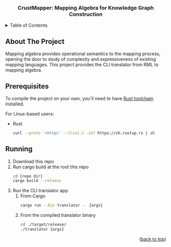 <!-- Improved compatibility of back to top link: See: https://github.com/othneildrew/Best-README-Template/pull/73 -->

<a name="readme-top"></a>

<!--
*** Thanks for checking out the Best-README-Template. If you have a suggestion
*** that would make this better, please fork the repo and create a pull request
*** or simply open an issue with the tag "enhancement".
*** Don't forget to give the project a star!
*** Thanks again! Now go create something AMAZING! :D
-->

<!-- PROJECT LOGO -->
<br />
<div align="center">
<h3 align="center">CrustMapper: Mapping Algebra for Knowledge Graph Construction</h3>
</div>

<!-- TABLE OF CONTENTS -->
<details>
  <summary>Table of Contents</summary>
  <ol>
    <li>
      <a href="#about-the-project">About The Project</a>
    </li>
    <li><a href="#prerequisites">Prerequisites</a></li>
    <li><a href="#compilation">Compilation</a></li>
  </ol>
</details>

<!-- ABOUT THE PROJECT -->

## About The Project

Mapping algebra provides operational semantics to the mapping process, opening
the door to study of complexity and expressiveness of existing mapping languages.
This project provides the CLI translator from RML to mapping algebra.

<!-- GETTING STARTED -->

## Prerequisites

To compile the project on your own, you'll need to have
[Rust toolchain](https://www.rust-lang.org/tools/install) installed.

For Linux-based users:

- Rust
  ```sh
  curl --proto '=https' --tlsv1.2 -sSf https://sh.rustup.rs | sh
  ```

## Running

1. Download this repo
2. Run cargo build at the root this repo
   ```sh
   cd {repo dir}
   cargo build --release
   ```
3. Run the CLI translator app
   1. From Cargo 
       ```sh
       cargo run --bin translator -- {args}
       ```
   2. From the compiled translator binary
       ```sh
       cd ./target/release/
       ./translator {args}
       ```

<p align="right">(<a href="#readme-top">back to top</a>)</p>
